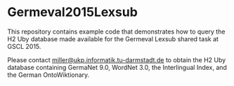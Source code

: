 # Germeval2015Lexsub

This repository contains example code that demonstrates how to query the H2 Uby database made available for the Germeval Lexsub shared task at GSCL 2015.

Please contact miller@ukp.informatik.tu-darmstadt.de to obtain the H2 Uby database containing GermaNet 9.0, WordNet 3.0, the Interlingual Index, and the German OntoWiktionary.
